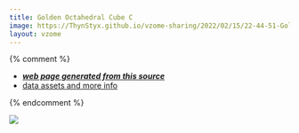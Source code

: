 ```yaml
---
title: Golden Octahedral Cube C
image: https://ThynStyx.github.io/vzome-sharing/2022/02/15/22-44-51-Golden-Octahedral-Cube-C/Golden-Octahedral-Cube-C.png
layout: vzome
---
```


{% comment %}
 - [***web page generated from this source***][post]
 - [data assets and more info][github]

[post]: <https://ThynStyx.github.io/vzome-sharing/2022/02/15/Golden-Octahedral-Cube-C-22-44-51.html>
[github]: <https://github.com/ThynStyx/vzome-sharing/tree/main/2022/02/15/22-44-51-Golden-Octahedral-Cube-C/>
{% endcomment %}

<vzome-viewer style="width: 100%; height: 65vh;"
       src="https://ThynStyx.github.io/vzome-sharing/2022/02/15/22-44-51-Golden-Octahedral-Cube-C/Golden-Octahedral-Cube-C.vZome" >
  <img src="https://ThynStyx.github.io/vzome-sharing/2022/02/15/22-44-51-Golden-Octahedral-Cube-C/Golden-Octahedral-Cube-C.png" />
</vzome-viewer>